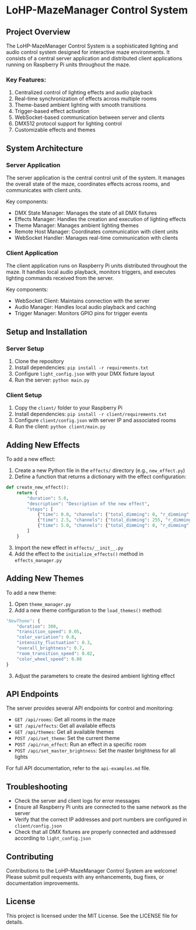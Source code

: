 # LoHP-MazeManager Control System

## Project Overview

The LoHP-MazeManager Control System is a sophisticated lighting and audio control system designed for interactive maze environments. It consists of a central server application and distributed client applications running on Raspberry Pi units throughout the maze.

### Key Features:

1. Centralized control of lighting effects and audio playback
2. Real-time synchronization of effects across multiple rooms
3. Theme-based ambient lighting with smooth transitions
4. Trigger-based effect activation
5. WebSocket-based communication between server and clients
6. DMX512 protocol support for lighting control
7. Customizable effects and themes

## System Architecture

### Server Application

The server application is the central control unit of the system. It manages the overall state of the maze, coordinates effects across rooms, and communicates with client units.

Key components:
- DMX State Manager: Manages the state of all DMX fixtures
- Effects Manager: Handles the creation and execution of lighting effects
- Theme Manager: Manages ambient lighting themes
- Remote Host Manager: Coordinates communication with client units
- WebSocket Handler: Manages real-time communication with clients

### Client Application

The client application runs on Raspberry Pi units distributed throughout the maze. It handles local audio playback, monitors triggers, and executes lighting commands received from the server.

Key components:
- WebSocket Client: Maintains connection with the server
- Audio Manager: Handles local audio playback and caching
- Trigger Manager: Monitors GPIO pins for trigger events

## Setup and Installation

### Server Setup

1. Clone the repository
2. Install dependencies: `pip install -r requirements.txt`
3. Configure `light_config.json` with your DMX fixture layout
4. Run the server: `python main.py`

### Client Setup

1. Copy the `client/` folder to your Raspberry Pi
2. Install dependencies: `pip install -r client/requirements.txt`
3. Configure `client/config.json` with server IP and associated rooms
4. Run the client: `python client/main.py`

## Adding New Effects

To add a new effect:

1. Create a new Python file in the `effects/` directory (e.g., `new_effect.py`)
2. Define a function that returns a dictionary with the effect configuration:

```python
def create_new_effect():
    return {
        "duration": 5.0,
        "description": "Description of the new effect",
        "steps": [
            {"time": 0.0, "channels": {"total_dimming": 0, "r_dimming": 0, "g_dimming": 0, "b_dimming": 0, "w_dimming": 0}},
            {"time": 2.5, "channels": {"total_dimming": 255, "r_dimming": 255, "g_dimming": 0, "b_dimming": 0, "w_dimming": 0}},
            {"time": 5.0, "channels": {"total_dimming": 0, "r_dimming": 0, "g_dimming": 0, "b_dimming": 0, "w_dimming": 0}}
        ]
    }
```

3. Import the new effect in `effects/__init__.py`
4. Add the effect to the `initialize_effects()` method in `effects_manager.py`

## Adding New Themes

To add a new theme:

1. Open `theme_manager.py`
2. Add a new theme configuration to the `load_themes()` method:

```python
"NewTheme": {
    "duration": 300,
    "transition_speed": 0.05,
    "color_variation": 0.8,
    "intensity_fluctuation": 0.3,
    "overall_brightness": 0.7,
    "room_transition_speed": 0.02,
    "color_wheel_speed": 0.08
}
```

3. Adjust the parameters to create the desired ambient lighting effect

## API Endpoints

The server provides several API endpoints for control and monitoring:

- `GET /api/rooms`: Get all rooms in the maze
- `GET /api/effects`: Get all available effects
- `GET /api/themes`: Get all available themes
- `POST /api/set_theme`: Set the current theme
- `POST /api/run_effect`: Run an effect in a specific room
- `POST /api/set_master_brightness`: Set the master brightness for all lights

For full API documentation, refer to the `api-examples.md` file.

## Troubleshooting

- Check the server and client logs for error messages
- Ensure all Raspberry Pi units are connected to the same network as the server
- Verify that the correct IP addresses and port numbers are configured in `client/config.json`
- Check that all DMX fixtures are properly connected and addressed according to `light_config.json`

## Contributing

Contributions to the LoHP-MazeManager Control System are welcome! Please submit pull requests with any enhancements, bug fixes, or documentation improvements.

## License

This project is licensed under the MIT License. See the LICENSE file for details.
